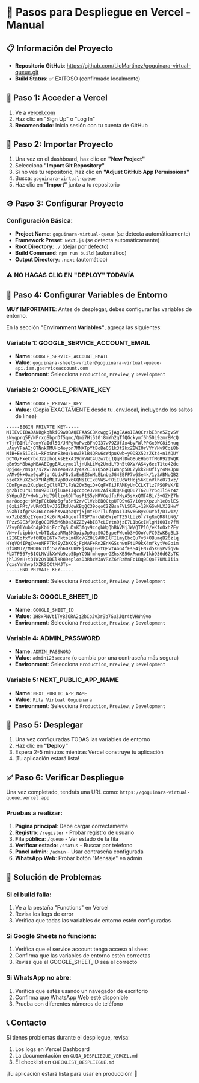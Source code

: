 # 🚀 Pasos para Despliegue en Vercel - Manual

## 📋 Información del Proyecto
- **Repositorio GitHub**: https://github.com/LicMartinez/goguinara-virtual-queue.git
- **Build Status**: ✅ EXITOSO (confirmado localmente)

## 🔗 Paso 1: Acceder a Vercel
1. Ve a [vercel.com](https://vercel.com)
2. Haz clic en "Sign Up" o "Log In"
3. **Recomendado**: Inicia sesión con tu cuenta de GitHub

## 📂 Paso 2: Importar Proyecto
1. Una vez en el dashboard, haz clic en **"New Project"**
2. Selecciona **"Import Git Repository"**
3. Si no ves tu repositorio, haz clic en **"Adjust GitHub App Permissions"**
4. Busca: `goguinara-virtual-queue`
5. Haz clic en **"Import"** junto a tu repositorio

## ⚙️ Paso 3: Configurar Proyecto
### Configuración Básica:
- **Project Name**: `goguinara-virtual-queue` (se detecta automáticamente)
- **Framework Preset**: `Next.js` (se detecta automáticamente)
- **Root Directory**: `./` (dejar por defecto)
- **Build Command**: `npm run build` (automático)
- **Output Directory**: `.next` (automático)

### ⚠️ NO HAGAS CLIC EN "DEPLOY" TODAVÍA

## 🔐 Paso 4: Configurar Variables de Entorno
**MUY IMPORTANTE**: Antes de desplegar, debes configurar las variables de entorno.

En la sección **"Environment Variables"**, agrega las siguientes:

### Variable 1: GOOGLE_SERVICE_ACCOUNT_EMAIL
- **Name**: `GOOGLE_SERVICE_ACCOUNT_EMAIL`
- **Value**: `goguinara-sheets-writer@goguinara-virtual-queue-api.iam.gserviceaccount.com`
- **Environment**: Selecciona `Production`, `Preview`, y `Development`

### Variable 2: GOOGLE_PRIVATE_KEY
- **Name**: `GOOGLE_PRIVATE_KEY`
- **Value**: (Copia EXACTAMENTE desde tu .env.local, incluyendo los saltos de línea)
```
-----BEGIN PRIVATE KEY-----
MIIEvQIBADANBgkqhkiG9w0BAQEFAASCBKcwggSjAgEAAoIBAQCrsbE3ne5ZgvSV
sNyqprq5F/NPrxgSbpnDf5qmo/Qmi7Hj5t0j8mYh2gTfQGckymf6h50L9zmrBMcQ
+TjfBIHlf7omyYaIdl50/JMPgVuPwzBFnQI37w79ZUfJx4byFWlPPGx0WC8iShuq
uAuyYFaAIjOTNnkTMUHc4oyon7MNXTpYtBoBeC61k3t2kxZBWIOrVYfYNv9Cqi8b
MiB+Ex5iIx2L+kFoSnrE3eu/Now3klB4QRw6cWdpuKwb+y9D8X52zZKt4+n1AQUY
DCYO/FxeCrboJ2zphoLksEExA39dYVWt4UZw7bL1QqMlDwG8uEHaGTfM6R92IWQR
qBn9sM8bAgMBAAECggEALcymo1ljnUkLiWq2UmdLY9h5tQXV/AS4y6ecT1to42dc
Opj44H/mspz/s7XwTaYYeoH2aJy4K2CI4YQ5oXQIWnnp5DLZykkZBUfiyr4M+Jpu
pAMv9k+0xe9gaPjqjGUdxF8v5xEm8ZSnMLELnbeJG4EEFP7w6Se4k/1y3ABNuQB2
ozeCXhuXZodXYHApMLTVpD9x6GQNsICIx0VWSwFOiIUcWtHcj56KEnVlheO71xz/
CDnFg+zs2XupWcCgCltRI7iFzW2QW3qiD+CqF+TiJFAMKyUnCCLKTlz7PSOPVK/E
gn2bToUrs1tmu9ZOIDjluaeIJqccoceJvNU2AikJkQKBgQDu7T62u7r6qIl59r4z
BY6pu7Z/+HwNi/Hp79llzoROhTusP1S5yHRVGedfxFHyA5sHxQMf4Bi/3+GZHZ7h
mar8oogc+bW3pFCtDWz6gfu5n92r/ClVzbBB0CtpUTQSv67/i0ypXpzuh1e0slES
j0zLiPRt/vURmX1lvJJGIRdUdwKBgQC39oqoC2ZBsnFVLSGRL+1BKGSwMLXJ2HwY
a9XhT4fgrSRJ6LcceEhXvAQbaQYj5jmtFDrTlufqma1T35v6GByxOuYbf/D1w1z/
wx7zbZ8bzIYgorJKz6nRp40qquffTSP7mrcWb6WjeTTZ5lLUz6f/7gRmQR8lbNG/
TPzzS9E3fQKBgQCOPk5M6h0aZ8ZZBy4bIB7cLDYtn9jzE7L1bGcINlgMi0OIe7fM
V2vy0lYubKnApKbijEcc7gSuDvK3fqv9ccgbWgQhBAVMjJW/QTP1O/eKfoOxhZFy
VN+vfuipbb/LvbTIzLzaRMq3M3piyJp9qzS0JBgpeFWcob3HGOoYuFC0ZwKBgBL3
i2I6EqfxYvf6ODzE6TxPktoLm6Kc/GZ0L9AUKBlFILmyEbcQu7y3+OBumqB26zlq
HYqVQ4IPqCw+oNFPTR4EyZbKQSjFpMAF+Rn2EnKGSsnwnFtUP9kK4mYkytVeGbim
QfxBNJ2/MHDK631fj522h6OXUUPFjXag1G+tQHvtAoGAfEsS4jEN7d5XGyPvigv6
PbXTP567yB1OLNVdkXWNb9zb5DpYC9NfmhqgonGZhsXB56xRwnRV1kb936d6ZsTK
jhlJ9eH+t3IW2QY1DElkR89eplosD3RhzW3aVRYZ6YRzMnFc1Bq9EQoF7UMLIiis
YqxsYmhhvpfXZRSCCtMMJTs=
-----END PRIVATE KEY-----
```
- **Environment**: Selecciona `Production`, `Preview`, y `Development`

### Variable 3: GOOGLE_SHEET_ID
- **Name**: `GOOGLE_SHEET_ID`
- **Value**: `1H8xPNVtiTyB3ORA2q2bCpJv3r9b7Gu3JQr4tVHWn9vo`
- **Environment**: Selecciona `Production`, `Preview`, y `Development`

### Variable 4: ADMIN_PASSWORD
- **Name**: `ADMIN_PASSWORD`
- **Value**: `admin123secure` (o cambia por una contraseña más segura)
- **Environment**: Selecciona `Production`, `Preview`, y `Development`

### Variable 5: NEXT_PUBLIC_APP_NAME
- **Name**: `NEXT_PUBLIC_APP_NAME`
- **Value**: `Fila Virtual Goguinara`
- **Environment**: Selecciona `Production`, `Preview`, y `Development`

## 🚀 Paso 5: Desplegar
1. Una vez configuradas TODAS las variables de entorno
2. Haz clic en **"Deploy"**
3. Espera 2-5 minutos mientras Vercel construye tu aplicación
4. ¡Tu aplicación estará lista!

## ✅ Paso 6: Verificar Despliegue
Una vez completado, tendrás una URL como:
`https://goguinara-virtual-queue.vercel.app`

### Pruebas a realizar:
1. **Página principal**: Debe cargar correctamente
2. **Registro**: `/register` - Probar registro de usuario
3. **Fila pública**: `/queue` - Ver estado de la fila
4. **Verificar estado**: `/status` - Buscar por teléfono
5. **Panel admin**: `/admin` - Usar contraseña configurada
6. **WhatsApp Web**: Probar botón "Mensaje" en admin

## 🔧 Solución de Problemas

### Si el build falla:
1. Ve a la pestaña "Functions" en Vercel
2. Revisa los logs de error
3. Verifica que todas las variables de entorno estén configuradas

### Si Google Sheets no funciona:
1. Verifica que el service account tenga acceso al sheet
2. Confirma que las variables de entorno estén correctas
3. Revisa que el GOOGLE_SHEET_ID sea el correcto

### Si WhatsApp no abre:
1. Verifica que estés usando un navegador de escritorio
2. Confirma que WhatsApp Web esté disponible
3. Prueba con diferentes números de teléfono

## 📞 Contacto
Si tienes problemas durante el despliegue, revisa:
1. Los logs en Vercel Dashboard
2. La documentación en `GUIA_DESPLIEGUE_VERCEL.md`
3. El checklist en `CHECKLIST_DESPLIEGUE.md`

¡Tu aplicación estará lista para usar en producción! 🎉